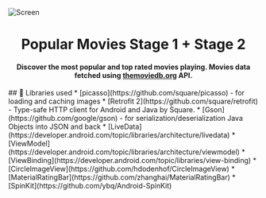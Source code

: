 ![Screen](https://github.com/mohammedalsharif/PopularMoviesApp/blob/master/mockup/Mockup.jpg)
<h1 align="center">Popular Movies Stage 1 + Stage 2</h1>
<h4 align="center">
	Discover the most popular and top rated movies playing. Movies data fetched using <a href="https://www.themoviedb.org/">themoviedb.org</a> API.
</h4>
## 📃 Libraries used
*   [picasso](https://github.com/square/picasso) - for loading and caching images 
*   [Retrofit 2](https://github.com/square/retrofit) - Type-safe HTTP client for Android and Java by Square. 
*   [Gson](https://github.com/google/gson) - for serialization/deserialization Java Objects into JSON and back
*   [LiveData](https://developer.android.com/topic/libraries/architecture/livedata)
*   [ViewModel](https://developer.android.com/topic/libraries/architecture/viewmodel)
*   [ViewBinding](https://developer.android.com/topic/libraries/view-binding)
*   [CircleImageView](https://github.com/hdodenhof/CircleImageView)
*   [MaterialRatingBar](https://github.com/zhanghai/MaterialRatingBar)
*   [SpinKit](https://github.com/ybq/Android-SpinKit)

